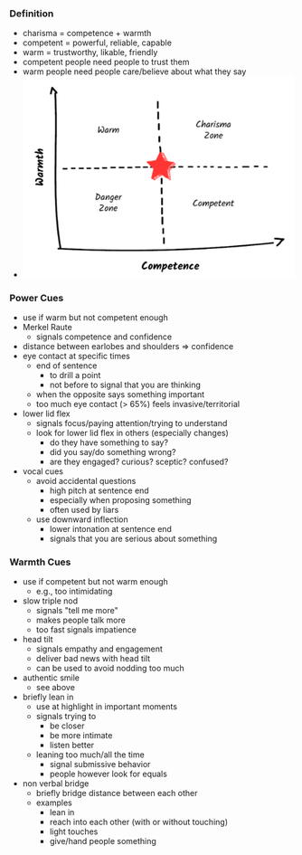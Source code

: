 ### Definition
+ charisma = competence + warmth
+ competent = powerful, reliable, capable
+ warm = trustworthy, likable, friendly
+ competent people need people to trust them
+ warm people need people care/believe about what they say
+ ![](../../z_images/Pasted%20image%2020250531103401.png)

### Power Cues
+ use if warm but not competent enough
+ Merkel Raute
	+ signals competence and confidence
+ distance between earlobes and shoulders => confidence
+ eye contact at specific times 
	+ end of sentence 
		+ to drill a point
		+ not before to signal that you are thinking 
	+ when the opposite says something important
	+ too much eye contact (> 65%) feels invasive/territorial
+ lower lid flex
	+ signals focus/paying attention/trying to understand
	+ look for lower lid flex in others (especially changes)
		+ do they have something to say?
		+ did you say/do something wrong?
		+ are they engaged? curious? sceptic? confused?
+ vocal cues
	+ avoid accidental questions
		+ high pitch at sentence end
		+ especially when proposing something
		+ often used by liars
	+ use downward inflection
		+ lower intonation at sentence end
		+ signals that you are serious about something

### Warmth Cues
+ use if competent but not warm enough
	+ e.g., too intimidating
+ slow triple nod
	+ signals "tell me more"
	+ makes people talk more
	+ too fast signals impatience
+ head tilt
	+ signals empathy and engagement
	+ deliver bad news with head tilt
	+ can be used to avoid nodding too much
+ authentic smile
	+ see above
+ briefly lean in
	+ use at highlight in important moments
	+ signals trying to
		+ be closer
		+ be more intimate
		+ listen better
	+ leaning too much/all the time
		+ signal submissive behavior
		+ people however look for equals
+ non verbal bridge
	+ briefly bridge distance between each other
	+ examples
		+ lean in
		+ reach into each other (with or without touching)
		+ light touches
		+ give/hand people something